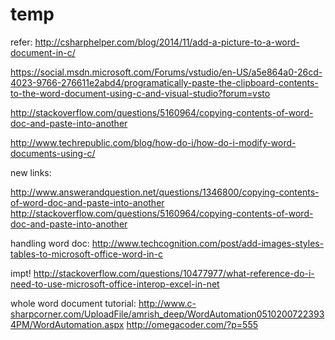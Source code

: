 # temp
refer:
http://csharphelper.com/blog/2014/11/add-a-picture-to-a-word-document-in-c/

https://social.msdn.microsoft.com/Forums/vstudio/en-US/a5e864a0-26cd-4023-9766-276611e2abd4/programatically-paste-the-clipboard-contents-to-the-word-document-using-c-and-visual-studio?forum=vsto

http://stackoverflow.com/questions/5160964/copying-contents-of-word-doc-and-paste-into-another

http://www.techrepublic.com/blog/how-do-i/how-do-i-modify-word-documents-using-c/



new links:

http://www.answerandquestion.net/questions/1346800/copying-contents-of-word-doc-and-paste-into-another
http://stackoverflow.com/questions/5160964/copying-contents-of-word-doc-and-paste-into-another

handling word doc: 
http://www.techcognition.com/post/add-images-styles-tables-to-microsoft-office-word-in-c

impt!
http://stackoverflow.com/questions/10477977/what-reference-do-i-need-to-use-microsoft-office-interop-excel-in-net


whole word document tutorial:
http://www.c-sharpcorner.com/UploadFile/amrish_deep/WordAutomation05102007223934PM/WordAutomation.aspx
http://omegacoder.com/?p=555
